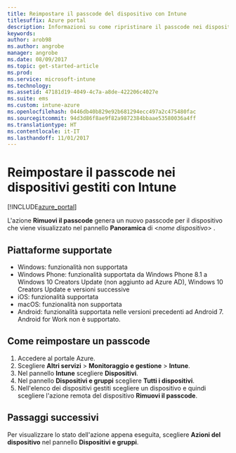 ```yaml
---
title: Reimpostare il passcode del dispositivo con Intune
titlesuffix: Azure portal
description: Informazioni su come ripristinare il passcode nei dispositivi gestiti con Intune."
keywords: 
author: arob98
ms.author: angrobe
manager: angrobe
ms.date: 08/09/2017
ms.topic: get-started-article
ms.prod: 
ms.service: microsoft-intune
ms.technology: 
ms.assetid: 47181d19-4049-4c7a-a8de-422206c4027e
ms.suite: ems
ms.custom: intune-azure
ms.openlocfilehash: 0446db40b829e92b681294ecc497a2c475480fac
ms.sourcegitcommit: 94d3d86f8ae9f82a9872384bbaae53580036a4ff
ms.translationtype: HT
ms.contentlocale: it-IT
ms.lasthandoff: 11/01/2017
---
```

# <a name="reset-the-passcode-on-intune-managed-devices"></a>Reimpostare il passcode nei dispositivi gestiti con Intune


[!INCLUDE[azure_portal](./includes/azure_portal.md)]

L'azione **Rimuovi il passcode** genera un nuovo passcode per il dispositivo che viene visualizzato nel pannello **Panoramica** di <*nome dispositivo*> .

## <a name="supported-platforms"></a>Piattaforme supportate

- Windows: funzionalità non supportata
- Windows Phone: funzionalità supportata da Windows Phone 8.1 a Windows 10 Creators Update (non aggiunto ad Azure AD), Windows 10 Creators Update e versioni successive
- iOS: funzionalità supportata
- macOS: funzionalità non supportata
- Android: funzionalità supportata nelle versioni precedenti ad Android 7. Android for Work non è supportato.

## <a name="how-to-reset-a-passcode"></a>Come reimpostare un passcode

1. Accedere al portale Azure.
2. Scegliere **Altri servizi** > **Monitoraggio e gestione** > **Intune**.
3. Nel pannello **Intune** scegliere **Dispositivi**.
4. Nel pannello **Dispositivi e gruppi** scegliere **Tutti i dispositivi**.
5. Nell'elenco dei dispositivi gestiti scegliere un dispositivo e quindi scegliere l'azione remota del dispositivo **Rimuovi il passcode**.

## <a name="next-steps"></a>Passaggi successivi

Per visualizzare lo stato dell'azione appena eseguita, scegliere **Azioni del dispositivo** nel pannello **Dispositivi e gruppi**.
